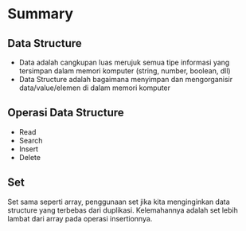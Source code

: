 # Summary

## Data Structure

- Data adalah cangkupan luas merujuk semua tipe informasi yang tersimpan dalam memori komputer (string, number, boolean, dll)
- Data Structure adalah bagaimana menyimpan dan mengorganisir data/value/elemen di dalam memori komputer

## Operasi Data Structure

- Read
- Search
- Insert
- Delete

## Set

Set sama seperti array, penggunaan set jika kita menginginkan data structure yang terbebas dari duplikasi. Kelemahannya adalah set lebih lambat dari array pada operasi insertionnya.
